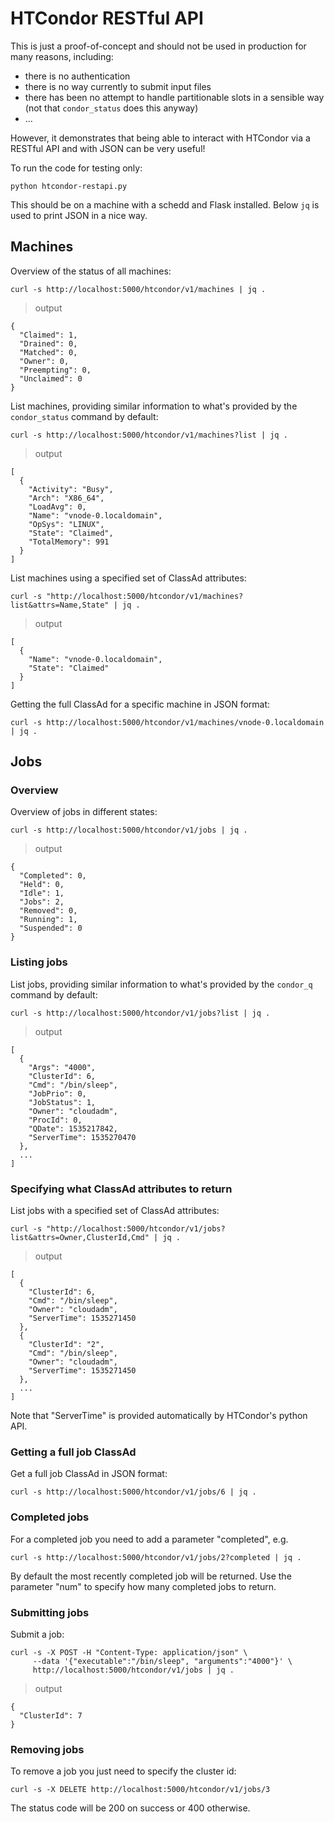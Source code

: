 # HTCondor RESTful API
This is just a proof-of-concept and should not be used in production for many reasons, including:
* there is no authentication
* there is no way currently to submit input files
* there has been no attempt to handle partitionable slots in a sensible way (not that `condor_status` does this anyway)
* ...

However, it demonstrates that being able to interact with HTCondor via a RESTful API and with JSON can be very useful!

To run the code for testing only:
```
python htcondor-restapi.py
```
This should be on a machine with a schedd and Flask installed. Below `jq` is used to print JSON in a nice way.

## Machines
Overview of the status of all machines:
```
curl -s http://localhost:5000/htcondor/v1/machines | jq .
```
> output
```
{
  "Claimed": 1,
  "Drained": 0,
  "Matched": 0,
  "Owner": 0,
  "Preempting": 0,
  "Unclaimed": 0
}
```

List machines, providing similar information to what's provided by the `condor_status` command by default:
```
curl -s http://localhost:5000/htcondor/v1/machines?list | jq .
```
> output
```
[
  {
    "Activity": "Busy",
    "Arch": "X86_64",
    "LoadAvg": 0,
    "Name": "vnode-0.localdomain",
    "OpSys": "LINUX",
    "State": "Claimed",
    "TotalMemory": 991
  }
]
```

List machines using a specified set of ClassAd attributes:
```
curl -s "http://localhost:5000/htcondor/v1/machines?list&attrs=Name,State" | jq .
```
> output
```
[
  {
    "Name": "vnode-0.localdomain",
    "State": "Claimed"
  }
]
```

Getting the full ClassAd for a specific machine in JSON format:
```
curl -s http://localhost:5000/htcondor/v1/machines/vnode-0.localdomain | jq .
```

## Jobs

### Overview
Overview of jobs in different states:
```
curl -s http://localhost:5000/htcondor/v1/jobs | jq .
```
> output
```
{
  "Completed": 0,
  "Held": 0,
  "Idle": 1,
  "Jobs": 2,
  "Removed": 0,
  "Running": 1,
  "Suspended": 0
}
```

### Listing jobs
List jobs, providing similar information to what's provided by the `condor_q` command by default:
```
curl -s http://localhost:5000/htcondor/v1/jobs?list | jq .
```
> output
```
[
  {
    "Args": "4000",
    "ClusterId": 6,
    "Cmd": "/bin/sleep",
    "JobPrio": 0,
    "JobStatus": 1,
    "Owner": "cloudadm",
    "ProcId": 0,
    "QDate": 1535217842,
    "ServerTime": 1535270470
  },
  ...
]  
```

### Specifying what ClassAd attributes to return
List jobs with a specified set of ClassAd attributes:
```
curl -s "http://localhost:5000/htcondor/v1/jobs?list&attrs=Owner,ClusterId,Cmd" | jq .
```
> output
```
[
  {
    "ClusterId": 6,
    "Cmd": "/bin/sleep",
    "Owner": "cloudadm",
    "ServerTime": 1535271450
  },
  {
    "ClusterId": "2",
    "Cmd": "/bin/sleep",
    "Owner": "cloudadm",
    "ServerTime": 1535271450
  },
  ...
]  
```
Note that "ServerTime" is provided automatically by HTCondor's python API.

### Getting a full job ClassAd
Get a full job ClassAd in JSON format:
```
curl -s http://localhost:5000/htcondor/v1/jobs/6 | jq .
```

### Completed jobs
For a completed job you need to add a parameter "completed", e.g.
```
curl -s http://localhost:5000/htcondor/v1/jobs/2?completed | jq .
```
By default the most recently completed job will be returned. Use the parameter "num" to specify how many completed jobs to return.

### Submitting jobs
Submit a job:
```
curl -s -X POST -H "Content-Type: application/json" \
     --data '{"executable":"/bin/sleep", "arguments":"4000"}' \
     http://localhost:5000/htcondor/v1/jobs | jq .
```
> output
```
{
  "ClusterId": 7
}
```

### Removing jobs
To remove a job you just need to specify the cluster id:
```
curl -s -X DELETE http://localhost:5000/htcondor/v1/jobs/3
```
The status code will be 200 on success or 400 otherwise.
